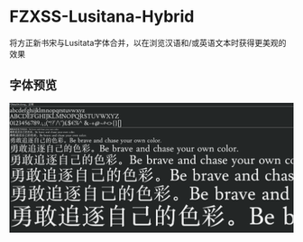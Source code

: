 # FZXSS-Lusitana-Hybrid
将方正新书宋与Lusitata字体合并，以在浏览汉语和/或英语文本时获得更美观的效果

## 字体预览
<img src="https://raw.githubusercontent.com/nukemiko/FZXSS-Lusitana-Hybrid/master/Preview.png">
